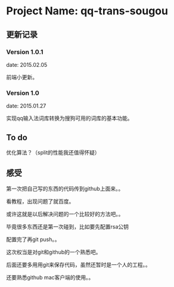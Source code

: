 # Project Name: qq-trans-sougou #

## 更新记录 ##
### Version 1.0.1 ###
<p>date: 2015.02.05</p>
<p>前端小更新。</p>

### Version 1.0 ###
<p>date: 2015.01.27</p>
<p>实现qq输入法词库转换为搜狗可用的词库的基本功能。 </p>


## To do ##
优化算法？（split的性能我还值得怀疑）

## 感受 ##
<p>第一次把自己写的东西的代码传到github上面来。。</p>
<p>看教程，出现问题了就百度。</p>
<p>或许这就是以后解决问题的一个比较好的方法吧。。</p>
<p>毕竟很多东西还是第一次碰到，比如要先配置rsa公钥</p>
<p>配置完了再git push。。</p>
<p>这次权当是对git和github的一个熟悉吧。</p>
<p>后面还要多用用git来保存代码，虽然还暂时是一个人的工程。。</p>
<p>还要熟悉github mac客户端的使用。。</p>


